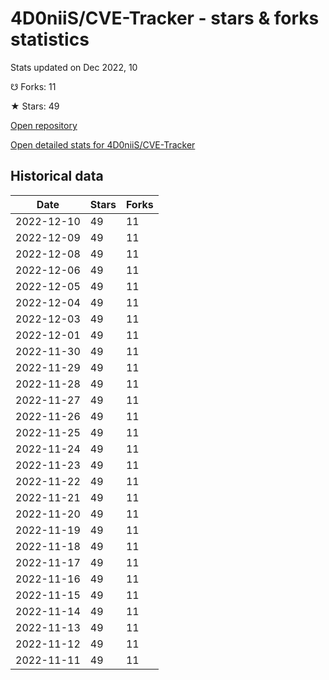 # 4D0niiS/CVE-Tracker - stars & forks statistics

Stats updated on Dec 2022, 10

☋ Forks: 11

★ Stars: 49

[Open repository](https://github.com/4D0niiS/CVE-Tracker)

[Open detailed stats for 4D0niiS/CVE-Tracker](https://reviewgithub.com/rep/4D0niiS/CVE-Tracker)

## Historical data
| Date | Stars | Forks |
|------|-------|-------|
| 2022-12-10 | 49 | 11 | 
| 2022-12-09 | 49 | 11 | 
| 2022-12-08 | 49 | 11 | 
| 2022-12-06 | 49 | 11 | 
| 2022-12-05 | 49 | 11 | 
| 2022-12-04 | 49 | 11 | 
| 2022-12-03 | 49 | 11 | 
| 2022-12-01 | 49 | 11 | 
| 2022-11-30 | 49 | 11 | 
| 2022-11-29 | 49 | 11 | 
| 2022-11-28 | 49 | 11 | 
| 2022-11-27 | 49 | 11 | 
| 2022-11-26 | 49 | 11 | 
| 2022-11-25 | 49 | 11 | 
| 2022-11-24 | 49 | 11 | 
| 2022-11-23 | 49 | 11 | 
| 2022-11-22 | 49 | 11 | 
| 2022-11-21 | 49 | 11 | 
| 2022-11-20 | 49 | 11 | 
| 2022-11-19 | 49 | 11 | 
| 2022-11-18 | 49 | 11 | 
| 2022-11-17 | 49 | 11 | 
| 2022-11-16 | 49 | 11 | 
| 2022-11-15 | 49 | 11 | 
| 2022-11-14 | 49 | 11 | 
| 2022-11-13 | 49 | 11 | 
| 2022-11-12 | 49 | 11 | 
| 2022-11-11 | 49 | 11 | 

